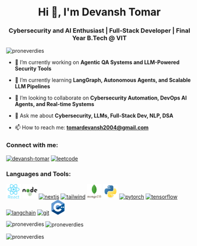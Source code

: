 <h1 align="center">Hi 👋, I'm Devansh Tomar</h1>
<h3 align="center">Cybersecurity and AI Enthusiast | Full-Stack Developer | Final Year B.Tech @ VIT</h3>

<p align="left"> <img src="https://komarev.com/ghpvc/?username=proneverdies&label=Profile%20views&color=0e75b6&style=flat" alt="proneverdies" /> </p>

- 🔭 I’m currently working on **Agentic QA Systems and LLM-Powered Security Tools**

- 🌱 I’m currently learning **LangGraph, Autonomous Agents, and Scalable LLM Pipelines**

- 👯 I’m looking to collaborate on **Cybersecurity Automation, DevOps AI Agents, and Real-time Systems**

- 💬 Ask me about **Cybersecurity, LLMs, Full-Stack Dev, NLP, DSA**

- 📫 How to reach me: **tomardevansh2004@gmail.com**

<h3 align="left">Connect with me:</h3>
<p align="left">
<a href="https://www.linkedin.com/in/devansh-tomar-482a3924b/" target="blank"><img align="center" src="https://raw.githubusercontent.com/rahuldkjain/github-profile-readme-generator/master/src/images/icons/Social/linked-in-alt.svg" alt="devansh-tomar" height="30" width="40" /></a>
<a href="https://leetcode.com/u/ProNeverDies/" target="blank"><img align="center" src="https://cdn.jsdelivr.net/gh/devicons/devicon/icons/leetcode/leetcode-original.svg" alt="leetcode" height="30" width="40"/></a>
</p>

<h3 align="left">Languages and Tools:</h3>
<p align="left">
  <a href="https://reactjs.org/" target="_blank"><img src="https://raw.githubusercontent.com/devicons/devicon/master/icons/react/react-original-wordmark.svg" alt="react" width="40" height="40"/></a>
  <a href="https://nodejs.org/" target="_blank"><img src="https://raw.githubusercontent.com/devicons/devicon/master/icons/nodejs/nodejs-original-wordmark.svg" alt="nodejs" width="40" height="40"/></a>
  <a href="https://nextjs.org/" target="_blank"><img src="https://cdn.worldvectorlogo.com/logos/nextjs-2.svg" alt="nextjs" width="40" height="40"/></a>
  <a href="https://tailwindcss.com/" target="_blank"><img src="https://www.vectorlogo.zone/logos/tailwindcss/tailwindcss-icon.svg" alt="tailwind" width="40" height="40"/></a>
  <a href="https://www.mongodb.com/" target="_blank"><img src="https://raw.githubusercontent.com/devicons/devicon/master/icons/mongodb/mongodb-original-wordmark.svg" alt="mongodb" width="40" height="40"/></a>
  <a href="https://www.python.org/" target="_blank"><img src="https://raw.githubusercontent.com/devicons/devicon/master/icons/python/python-original.svg" alt="python" width="40" height="40"/></a>
  <a href="https://pytorch.org/" target="_blank"><img src="https://www.vectorlogo.zone/logos/pytorch/pytorch-icon.svg" alt="pytorch" width="40" height="40"/></a>
  <a href="https://www.tensorflow.org/" target="_blank"><img src="https://www.vectorlogo.zone/logos/tensorflow/tensorflow-icon.svg" alt="tensorflow" width="40" height="40"/></a>
  <a href="https://langchain.com/" target="_blank"><img src="https://avatars.githubusercontent.com/u/139761605?s=200&v=4" alt="langchain" width="40" height="40"/></a>
  <a href="https://git-scm.com/" target="_blank"><img src="https://www.vectorlogo.zone/logos/git-scm/git-scm-icon.svg" alt="git" width="40" height="40"/></a>
  <a href="https://www.cplusplus.com/" target="_blank"><img src="https://raw.githubusercontent.com/devicons/devicon/master/icons/cplusplus/cplusplus-original.svg" alt="cplusplus" width="40" height="40"/></a>
</p>

<p><img align="left" src="https://github-readme-stats.vercel.app/api/top-langs?username=proneverdies&show_icons=true&locale=en&layout=compact" alt="proneverdies" /></p>

<p>&nbsp;<img align="center" src="https://github-readme-stats.vercel.app/api?username=proneverdies&show_icons=true&locale=en" alt="proneverdies" /></p>

<p><img align="center" src="https://github-readme-streak-stats.herokuapp.com/?user=proneverdies&" alt="proneverdies" /></p>
